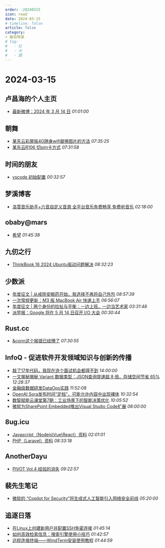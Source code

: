 ```yaml
---
order: -20240315
icon: read
date: 2024-03-15
# timeline: false
article: false
category:
- 每日悦读
# tag:
#   - 红
#   - 大
#   - 圆
---
```


# 2024-03-15 
## 卢昌海的个人主页<span></span>
* [最新微博：2024 年 3 月 14 日](https://www.changhai.org/articles/miscellaneous/blog/202403.php#latest) *01:01:00* 
## 朝舞<span></span>
* [某东云彩屏版4G随身wifi替换图片的方法](https://ii74.com/post/6438.html) *07:35:25* 
* [某东云R106 切sim卡方式](https://ii74.com/post/6437.html) *07:31:58* 
## 时间的朋友<span></span>
* [vscode 初始配置](https://blog.storycn.cn/posts/2024/03/vscode-settings/) *00:32:57* 
## 梦溪博客<span></span>
* [洛雪音乐助手+六音自定义音源 全平台音乐免费畅享 免费听音乐](https://www.cyrilstudio.top/archives/94/) *02:18:00* 
## obaby@mars<span></span>
* [希望](https://h4ck.org.cn/2024/03/15837) *01:45:38* 
## 九仞之行<span></span>
* [ThinkBook 16 2024 Ubuntu驱动问题解决](https://styunlen.cn/archives/post-1660.html) *08:32:23* 
## 少数派<span></span>
* [年度征文 | 从戒除安眠药开始，我选择不再将自己外包](https://sspai.com/post/86911) *08:57:39* 
* [一次常规更新：M3 版 MacBook Air 快速上手](https://sspai.com/post/87202) *06:56:07* 
* [年度征文 | 两个身份的拉扯与平衡：一边上班，一边当艺术家](https://sspai.com/post/86989) *03:31:48* 
* [派早报：Google 将在 5 月 14 日召开 I/O 大会](https://sspai.com/post/87209) *00:30:44* 
## Rust.cc<span></span>
* [&conn这个报错已经懵了](https://rustcc.cn/article?id=38ce8827-f5d7-4f75-a1cf-efaae506608c) *07:30:55* 
## InfoQ - 促进软件开发领域知识与创新的传播<span></span>
* [敲了17年代码，我现在连个面试机会都得不到](https://www.infoq.cn/article/OzLH5iDCtFGCpGhohM9S?utm_source=rss&utm_medium=article) *14:00:00* 
* [一文揭秘揭秘 Variant 数据类型：JSON查询提速超 8 倍，存储空间节省 65%](https://www.infoq.cn/article/MPpe9PsBIQlDo8IaH076?utm_source=rss&utm_medium=article) *12:28:37* 
* [金融级数据研发DataOps实践](https://www.infoq.cn/video/fMA7ycFtcDaczkU250M3?utm_source=rss&utm_medium=article) *11:52:08* 
* [OpenAI Sora发布时间“定档”，可能允许内容中出现裸体](https://www.infoq.cn/article/cPwtdm13xrxWUP51vxul?utm_source=rss&utm_medium=article) *10:32:54* 
* [数智赋能云课堂第7期：工业场景下的智能决策优化](https://www.infoq.cn/video/quc5izKAsYvT76Fyq7pW?utm_source=rss&utm_medium=article) *10:05:52* 
* [微软为SharePoint Embedded推出Visual Studio Code扩展](https://www.infoq.cn/article/XgBK4M89uRIji8cRtT4A?utm_source=rss&utm_medium=article) *08:00:00* 
## 8ug.icu<span></span>
* [Javascript（Nodejs\Vue\React）资料](https://www.8ug.icu/pages/javascript-resouce-R6jdNN7doX) *02:01:01* 
* [PHP（Laravel）资料](https://www.8ug.icu/pages/php-laravel-resource-ZJPd2RPdjY) *08:33:18* 
## AnotherDayu<span></span>
* [PIVOT Vol.4 经验的消失](https://anotherdayu.com/2024/5657/) *09:22:57* 
## 裴先生笔记<span></span>
* [微软的 “Copilot for Security”将生成式人工智能引入网络安全前线](https://blog.peiluming.com/article/836) *05:20:00* 
## 追逐日落<span></span>
* [在Linux上创建新用户并配置SSH免密连接](https://zzrl.cc/posts/d4439880/) *01:45:14* 
* [如何高效检索信息：搜索引擎使用小技巧](https://zzrl.cc/posts/ff1f1596/) *01:42:57* 
* [远程连接终端——WindTerm安装使用教程](https://zzrl.cc/posts/f682a309/) *01:44:59* 
